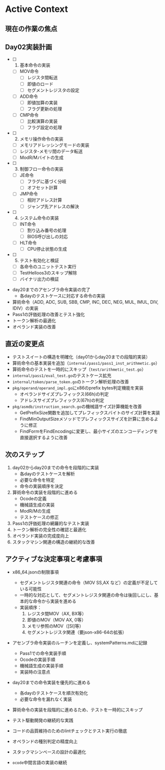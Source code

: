 # Active Context

## 現在の作業の焦点
## Day02実装計画
- [ ] 1. 基本命令の実装
  - [ ] MOV命令
    - [ ] レジスタ間転送
    - [ ] 即値のロード
    - [ ] セグメントレジスタの設定
  - [ ] ADD命令
    - [ ] 即値加算の実装
    - [ ] フラグ更新の処理
  - [ ] CMP命令
    - [ ] 比較演算の実装
    - [ ] フラグ設定の処理

- [ ] 2. メモリ操作命令の実装
  - [ ] メモリアドレッシングモードの実装
  - [ ] レジスタ-メモリ間のデータ転送
  - [ ] ModR/Mバイトの生成

- [ ] 3. 制御フロー命令の実装
  - [ ] JE命令
    - [ ] フラグに基づく分岐
    - [ ] オフセット計算
  - [ ] JMP命令
    - [ ] 相対アドレス計算
    - [ ] ジャンプ先アドレスの解決

- [ ] 4. システム命令の実装
  - [ ] INT命令
    - [ ] 割り込み番号の処理
    - [ ] BIOS呼び出しの対応
  - [ ] HLT命令
    - [ ] CPU停止状態の生成

- [ ] 5. テスト有効化と検証
  - [ ] 各命令のユニットテスト実行
  - [ ] TestHelloos3のスキップ解除
  - [ ] バイナリ出力の検証

- day20までのアセンブラ命令実装の完了
  - 各dayのテストケースに対応する命令の実装
- 算術命令（ADD, ADC, SUB, SBB, CMP, INC, DEC, NEG, MUL, IMUL, DIV, IDIV）の実装
- Pass1の評価処理の改善とテスト強化
- トークン解析の最適化
- オペランド実装の改善

## 直近の変更点
- テストスイートの構造を明確化（day01からday20までの段階的実装）
- 算術命令の基本実装を追加（`internal/pass1/pass1_inst_arithmetic.go`）
- 算術命令のテストを一時的にスキップ（`test/arithmetic_test.go`）
- `internal/pass1/eval_test.go`のテストケース拡充
- `internal/token/parse_token.go`のトークン解析処理の改善
- `pkg/operand/operand_impl.go`にx86のprefix bytes判定機能を実装
  - オペランドサイズプレフィックス(66h)の判定
  - アドレスサイズプレフィックス(67h)の判定
- `pkg/asmdb/instruction_search.go`の機械語サイズ計算機能を改善
  - GetPrefixSize関数を追加してプレフィックスバイトのサイズ計算を実装
  - FindMinOutputSizeメソッドでプレフィックスサイズを計算に含めるように修正
  - FindFormをFindEncodingに変更し、最小サイズのエンコーディングを直接選択するように改善

## 次のステップ
1. day02からday20までの命令を段階的に実装
   - 各dayのテストケースを解析
   - 必要な命令を特定
   - 命令の実装順序を決定
2. 算術命令の実装を段階的に進める
   - Ocodeの定義
   - 機械語生成の実装
   - ModR/Mの生成
   - テストケースの修正
3. Pass1の評価処理の網羅的なテスト実装
4. トークン解析の完全性の確認と最適化
5. オペランド実装の完成度向上
6. スタックマシン関連の構造の継続的な改善

## アクティブな決定事項と考慮事項
- x86_64.jsonの制限事項
  - セグメントレジスタ関連の命令（MOV SS,AX など）の定義が不足している可能性
  - 一時的な対応として、セグメントレジスタ関連の命令は後回しにし、基本的な命令から実装を進める
  - 実装順序：
    1. レジスタ間MOV（AX, BX等）
    2. 即値のMOV（MOV AX, 0等）
    3. メモリ参照のMOV（[SI]等）
    4. セグメントレジスタ関連（要json-x86-64の拡張）

- アセンブラ命令実装のルーチンを定義し、systemPatterns.mdに記録
  - Pass1での命令実装手順
  - Ocodeの実装手順
  - 機械語生成の実装手順
  - 実装時の注意点
- day20までの命令実装を優先的に進める
  - 各dayのテストケースを順次有効化
  - 必要な命令を漏れなく実装
- 算術命令の実装を段階的に進めるため、テストを一時的にスキップ
- テスト駆動開発の継続的な実践
- コードの品質維持のためのlintチェックとテスト実行の徹底
- オペランドの種別判定の精度向上
- スタックマシンベースの設計の最適化
- `ocode`中間言語の実装の継続
